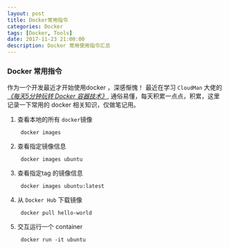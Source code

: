 ```yaml
---
layout: post
title: Docker常用指令
categories: Docker
tags: [Docker, Tools]
date: 2017-11-23 21:00:00
description: Docker 常用使用指令汇总
---
```


### Docker 常用指令

作为一个开发最近才开始使用docker ，深感惭愧！
最近在学习 `CloudMan` 大佬的 [_《每天5分钟玩转 Docker 容器技术》_](http://mp.weixin.qq.com/s/7o8QxGydMTUe4Q7Tz46Diw), 通俗易懂，每天积累一点点，积累，这里记录一下常用的 docker 相关知识，仅做笔记用。

1. 查看本地的所有 `docker`镜像

        docker images

2. 查看指定镜像信息

        docker images ubuntu

3. 查看指定tag 的镜像信息

        docker images ubuntu:latest


4. 从 `Docker Hub` 下载镜像

        docker pull hello-world

5. 交互运行一个 container

        docker run -it ubuntu
